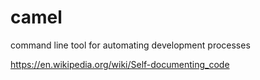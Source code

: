 # camel
command line tool for automating development processes


https://en.wikipedia.org/wiki/Self-documenting_code
